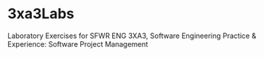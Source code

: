 # 3xa3Labs
Laboratory Exercises for SFWR ENG 3XA3, Software Engineering Practice &amp; Experience: Software Project Management

